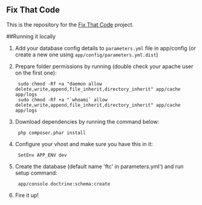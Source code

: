 Fix That Code
-------------

This is the repository for the [Fix That Code](http://fixthatcode.com/) project.

##Running it locally

1. Add your database config details to `parameters.yml` file in app/config (or create a new one using `app/config/parameters.yml.dist`)

2. Prepare folder permissions by running (double check your apache user on the first one):

        sudo chmod -Rf +a "daemon allow delete,write,append,file_inherit,directory_inherit" app/cache app/logs
        sudo chmod -Rf +a "`whoami` allow delete,write,append,file_inherit,directory_inherit" app/cache app/logs

3. Download dependencies by running the command below:

        php composer.phar install

4. Configure your vhost and make sure you have this in it:

        SetEnv APP_ENV dev

5. Create the database (default name 'ftc' in parameters.yml') and run setup command:

        app/console doctrine:schema:create

6. Fire it up!